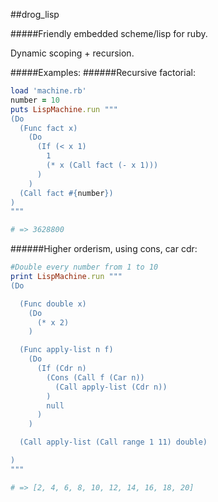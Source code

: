 ##drog_lisp

#####Friendly embedded scheme/lisp for ruby.

Dynamic scoping + recursion.

#####Examples:
######Recursive factorial:

```ruby
load 'machine.rb'
number = 10
puts LispMachine.run """
(Do
  (Func fact x)
    (Do
      (If (< x 1)
        1
        (* x (Call fact (- x 1)))
      )
    )
  (Call fact #{number})
)
"""

# => 3628800
```

######Higher orderism, using cons, car cdr:

```ruby
#Double every number from 1 to 10
print LispMachine.run """
(Do

  (Func double x)
    (Do
      (* x 2)
    )

  (Func apply-list n f)
    (Do
      (If (Cdr n)
        (Cons (Call f (Car n))
          (Call apply-list (Cdr n))
        )
        null
      )
    )

  (Call apply-list (Call range 1 11) double)

)
"""

# => [2, 4, 6, 8, 10, 12, 14, 16, 18, 20]
```